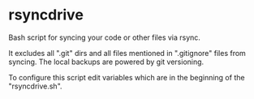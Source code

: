 # rsyncdrive

Bash script for syncing your code or other files via rsync.

It excludes all ".git" dirs and all files mentioned in ".gitignore" files from syncing. The local backups are powered by git versioning.

To configure this script edit variables which are in the beginning of the "rsyncdrive.sh".
